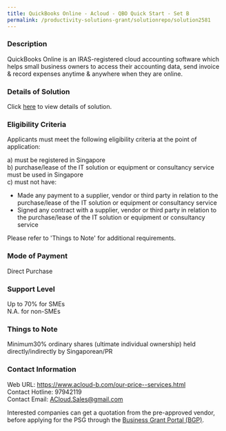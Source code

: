 ```yaml
---
title: QuickBooks Online - Acloud - QBO Quick Start - Set B
permalink: /productivity-solutions-grant/solutionrepo/solution2581
---
```


### Description

QuickBooks Online is an IRAS-registered cloud accounting software which helps small business owners to access their accounting data, send invoice & record expenses anytime & anywhere when they are online.

### Details of Solution

Click <a href='https://www.gobusiness.gov.sg/images/psg/ACloud_Bookkeeping_20200565_Desensitised_Annex_3_Part_2.pdf' target='_blank' rel='noopener'>here</a> to view details of solution.

### Eligibility Criteria

Applicants must meet the following eligibility criteria at the point of application:

a) must be registered in Singapore <br>
b) purchase/lease of the IT solution or equipment or consultancy service must be used in Singapore <br>
c) must not have:
- Made any payment to a supplier, vendor or third party in relation to the purchase/lease of the IT solution or equipment or consultancy service
- Signed any contract with a supplier, vendor or third party in relation to the purchase/lease of the IT solution or equipment or consultancy service

Please refer to 'Things to Note' for additional requirements.

### Mode of Payment
Direct Purchase

### Support Level
Up to 70% for SMEs <br>
N.A. for non-SMEs

### Things to Note
 Minimum30% ordinary shares (ultimate individual ownership) held directly/indirectly by Singaporean/PR

### Contact Information
Web URL: https://www.acloud-b.com/our-price--services.html <br>Contact Hotline: 97942119 <br>Contact Email: ACloud.Sales@gmail.com <br>

Interested companies can get a quotation from the pre-approved vendor, before applying for the PSG through the <a target='_blank' rel='noopener' href='https://www.businessgrants.gov.sg/'>Business Grant Portal (BGP)</a>.
